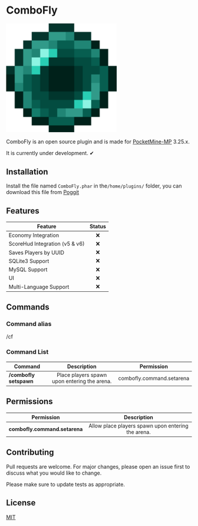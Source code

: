 # ComboFly

<img width=300 src="https://raw.githubusercontent.com/MXJosueDev/ComboFly/main/assets/icon.png"></img>

ComboFly is an open source plugin and is made for [PocketMine-MP](https://github.com/pmmp/PocketMine-MP) 3.25.x.

It is currently under development. ✔

## Installation

Install the file named `ComboFly.phar` in the`/home/plugins/` folder, you can download this file from [Poggit](https://poggit.pmmp.io/plugins)

## Features

| Feature | Status |
|-|:-:|
| Economy Integration | ❌ |
| ScoreHud Integration (v5 & v6) | ❌ |
| Saves Players by UUID | ❌ |
| SQLite3 Support | ❌ |
| MySQL Support | ❌ |
| UI | ❌ |
| Multi-Language Support | ❌ |

## Commands

### Command alias

/cf

### Command List

| Command | Description | Permission |
|-|:-:|:-:|
| **/combofly setspawn** | Place players spawn upon entering the arena. | combofly.command.setarena |

## Permissions

| Permission | Description |
|-|:-:|
| **combofly.command.setarena** | Allow place players spawn upon entering the arena. |

## Contributing

Pull requests are welcome. For major changes, please open an issue first to discuss what you would like to change.

Please make sure to update tests as appropriate.

## License

[MIT](https://choosealicense.com/licenses/mit/)
